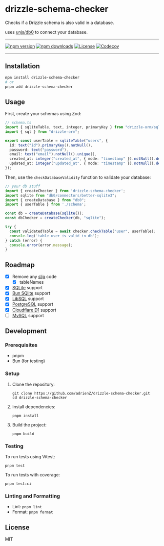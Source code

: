 # drizzle-schema-checker

Checks if a Drizzle schema is also valid in a database.

uses [unjs/db0](https://github.com/unjs/db0) to connect your database.

---

[![npm version][npm-version-src]][npm-version-href]
[![npm downloads][npm-downloads-src]][npm-downloads-href]
[![License][license-src]][license-href]
[![Codecov][codecov-src]][codecov-href]

---

## Installation

```bash
npm install drizzle-schema-checker
# or
pnpm add drizzle-schema-checker
```

## Usage

First, create your schemas using Zod:

```typescript
// schema.ts
import { sqliteTable, text, integer, primaryKey } from "drizzle-orm/sqlite-core";
import { sql } from "drizzle-orm";

export const userTable = sqliteTable("users", {
  id: text("id").primaryKey().notNull(),
  password: text("password"),
  email: text("email").notNull().unique(),
  created_at: integer("created_at", { mode: "timestamp" }).notNull().default(sql`CURRENT_TIMESTAMP`),
  updated_at: integer("updated_at", { mode: "timestamp" }).notNull().default(sql`CURRENT_TIMESTAMP`),
});
```

Then, use the `checkDatabaseValidity` function to validate your database:

```typescript
// your db stuff
import { createChecker } from 'drizzle-schema-checker';
import sqlite from "db0/connectors/better-sqlite3";
import { createDatabase } from "db0";
import { userTable } from './schema';

const db = createDatabase(sqlite());
const dbChecker = createChecker(db, "sqlite");

try {
  const validatedTable = await checker.checkTable("user", userTable);
  console.log('table user is valid in db');
} catch (error) {
  console.error(error.message);
}
```


## Roadmap

- [x] Remove any [slip](https://github.com/adrienZ/slip) code
  - [x] tableNames
- [x] [SQLite](https://db0.unjs.io/connectors/sqlite) support
- [x] [Bun SQlite](https://db0.unjs.io/connectors/bun) support
- [x] [LibSQL](https://db0.unjs.io/connectors/libsql) support
- [x] [PostgreSQL](https://db0.unjs.io/connectors/postgresql) support
- [x] [Cloudflare D1](https://db0.unjs.io/connectors/cloudflare) support
- [ ] [MySQL](https://db0.unjs.io/connectors/mysql) support

## Development

### Prerequisites

- pnpm
- Bun (for testing)

### Setup

1. Clone the repository:
   ```
   git clone https://github.com/adrienZ/drizzle-schema-checker.git
   cd drizzle-schema-checker
   ```

2. Install dependencies:
   ```
   pnpm install
   ```

3. Build the project:
   ```
   pnpm build
   ```

### Testing

To run tests using Vitest:

```
pnpm test
```

To run tests with coverage:

```
pnpm test:ci
```

### Linting and Formatting

- Lint: `pnpm lint`
- Format: `pnpm format`

## License

MIT


<!-- Badges -->
[npm-version-src]: https://img.shields.io/npm/v/drizzle-schema-checker/latest.svg?style=flat&colorA=020420&colorB=00DC82
[npm-version-href]: https://npmjs.com/package/drizzle-schema-checker

[npm-downloads-src]: https://img.shields.io/npm/dm/drizzle-schema-checker.svg?style=flat&colorA=020420&colorB=00DC82
[npm-downloads-href]: https://npmjs.com/package/drizzle-schema-checker

[license-src]: https://img.shields.io/npm/l/drizzle-schema-checker.svg?style=flat&colorA=020420&colorB=00DC82
[license-href]: https://npmjs.com/package/drizzle-schema-checker


[codecov-src]: https://codecov.io/gh/adrienZ/drizzle-schema-checker/graph/badge.svg?token=SPS4DURB2A
[codecov-href]: https://codecov.io/gh/adrienZ/drizzle-schema-checker
